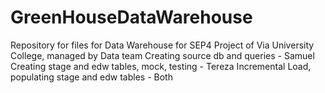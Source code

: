 # GreenHouseDataWarehouse
Repository for files for Data Warehouse for SEP4 Project of Via University College, managed by Data team 
Creating source db and queries - Samuel
Creating stage and edw tables, mock, testing - Tereza
Incremental Load, populating stage and edw tables - Both
